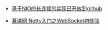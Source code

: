 * [基于NIO的长连接的实现已开放到github](https://blog.csdn.net/yangbutao/article/details/18505831)

* [慕课网 Netty入门之WebSocket初体验](https://www.imooc.com/search/?words=netty)